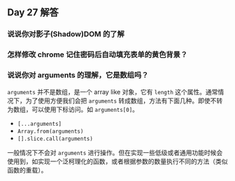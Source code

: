 ## Day 27 解答

### 说说你对影子(Shadow)DOM 的了解

### 怎样修改 chrome 记住密码后自动填充表单的黄色背景？

### 说说你对 arguments 的理解，它是数组吗？

`arguments` 并不是数组，是一个 array like 对象，它有 `length` 这个属性。通常情况下，为了使用方便我们会把 `arguments` 转成数组，方法有下面几种。即使不转为数组，可以使用下标访问。如 `arguments[0]`。

- `[...arguments]`
- `Array.from(arguments)`
- `[].slice.call(arguments)`

一般情况下不会对 `arguments` 进行操作。但在实现一些低级或者通用功能时候会使用到，如实现一个泛柯理化的函数，或者根据参数的数量执行不同的方法（类似函数的重载）。
